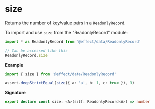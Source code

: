 # size

Returns the number of key/value pairs in a `ReadonlyRecord`.

To import and use `size` from the "ReadonlyRecord" module:

```ts
import * as ReadonlyRecord from '@effect/data/ReadonlyRecord'

// Can be accessed like this
ReadonlyRecord.size
```

**Example**

```ts
import { size } from '@effect/data/ReadonlyRecord'

assert.deepStrictEqual(size({ a: 'a', b: 1, c: true }), 3)
```

**Signature**

```ts
export declare const size: <A>(self: ReadonlyRecord<A>) => number
```
